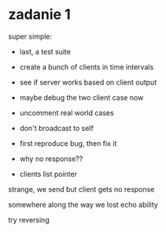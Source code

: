 # zadanie 1

super simple:
* last, a test suite
* create a bunch of clients in time intervals
* see if server works based on client output
* maybe debug the two client case now
* uncomment real world cases



* don't broadcast to self
* first reproduce bug, then fix it


* why no response??
* clients list pointer



strange, we send but client gets no response

somewhere along the way we lost echo ability

try reversing